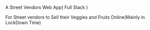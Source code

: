 
A Street Vendors  Web App( Full Stack )

For Street vendors to Sell their Veggies and Fruits Online(Mainly in LockDown Time)
